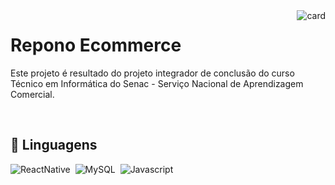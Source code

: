 <img align="right" alt="card" src="https://user-images.githubusercontent.com/99230538/200922755-433f577d-8081-4a96-884f-60165587517d.png">
<h1 align="left">Repono Ecommerce</h1>
<p align="left">Este projeto é resultado do projeto integrador de conclusão do curso Técnico em Informática do Senac - Serviço Nacional de Aprendizagem Comercial.</p>

<br>

## 📖 Linguagens
![ReactNative](https://img.shields.io/badge/-React%20Native-05122A?style=flat&logo=react)&nbsp;
![MySQL](https://img.shields.io/badge/-MySQL-05122A?style=flat&logo=mysql)&nbsp;
![Javascript](https://img.shields.io/badge/-JavaScript-05122A?style=flat&logo=javascript)&nbsp;

